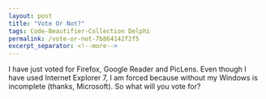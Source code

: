 ```yaml
---
layout: post
title: "Vote Or Not?"
tags: Code-Beautifier-Collection Delphi
permalink: /vote-or-not-7b864142f2f5
excerpt_separator: <!--more-->
---
```

I have just voted for Firefox, Google Reader and PicLens. Even though I have used Internet Explorer 7, I am forced because without my Windows is incomplete (thanks, Microsoft). So what will you vote for?
<!--more-->